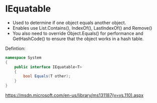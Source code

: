 # IEquatable

- Used to determine if one object equals another object.
- Enables use List.Contains(), IndexOf(), LastIndexOf() and Remove()
- You also need to override Object.Equals() for performance and GetHashCode() to ensure that the object works in a hash table.


Defintion:

```csharp
namespace System
{
    public interface IEquatable<T>
    {
        bool Equals(T other);
    }
}
```

https://msdn.microsoft.com/en-us/library/ms131187(v=vs.110).aspx
<!--stackedit_data:
eyJoaXN0b3J5IjpbLTQ1NjU4NzI5OV19
-->